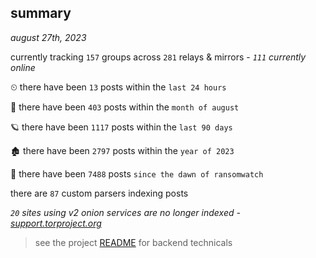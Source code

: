 
## summary
_august 27th, 2023_

currently tracking `157` groups across `281` relays & mirrors - _`111` currently online_

⏲ there have been `13` posts within the `last 24 hours`

🦈 there have been `403` posts within the `month of august`

🪐 there have been `1117` posts within the `last 90 days`

🏚 there have been `2797` posts within the `year of 2023`

🦕 there have been `7488` posts `since the dawn of ransomwatch`

there are `87` custom parsers indexing posts

_`20` sites using v2 onion services are no longer indexed - [support.torproject.org](https://support.torproject.org/onionservices/v2-deprecation/)_

> see the project [README](https://github.com/joshhighet/ransomwatch#ransomwatch--) for backend technicals
